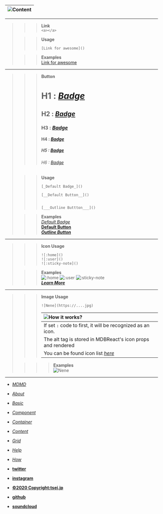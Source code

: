 ![Content]()|  
:-:|  

***

>>> __Link__  
>>> `<a></a>`  
>  
>>>__Usage__  
>>>```  
>>>[Link for awesome]()
>>>```  
>  
>>>__Examples__  
>>>[Link for awesome]()

***

>>>__Button__  
>>># H1 : [*Badge*](#1)
>>>## H2 : [*Badge*](#2)
>>>### H3 : [*Badge*](#3)
>>>#### H4 : [*Badge*](#4)
>>>##### H5 : [*Badge*](#5)
>>>###### H6 : [*Badge*](#6)
>  
>>>__Usage__
>>>```
>>>[_Default Badge_]()
>>>  
>>>[__Default Button__]()
>>>  
>>>  
>>>[___Outline Buttton___]()
>>>```
>
>>>__Examples__  
>>>[_Default Badge_]()  
>>>[__Default Button__]()  
>>>[___Outline Button___]()  

***  

>>> __Icon Usage__  
>>> ```
>>> ![:home]()
>>> ![:user]()
>>> ![:sticky-note]()
>>> ```
>
>>>__Examples__  
>>> ![:home]()
>>> ![:user]()
>>> ![:sticky-note]()  
>>> [___Learn More___](https://mdbootstrap.com/docs/react/content/icons-list/)

***  
>>> __Image Usage__  
>>>```
>>> ![Nene](https://....jpg)
>>>```
>>> ![How it works?]()|  
>>> :--|  
>>> If set `:` code to first, it will be recognized as an icon.|  
>>> The alt tag is stored in MDBReact's icon props and rendered|  
>>> You can be found  icon list [_here_](https://mdbootstrap.com/docs/react/content/icons-list/)|  
>
>>>> __Examples__  
>>>> ![Nene](https://res.cloudinary.com/dpimrj9cp/image/upload/v1586172431/IMG_4674.jpg)   


***

- [_MDMD_](/)
- [_About_](/about)
- [_Basic_](/basic)
- [_Component_](/component)
- [_Container_](/container)
- [_Content_](/content)
- [_Grid_](/grid)
- [_Help_](/help)
- [_How_](/how)


- [__twitter__](https://twitter.com/tseijp)
- [__instagram__](https://instagram.com/tseijp)
- [__©2020 Copyright:tsei.jp__](https://tsei.jp)
- [__github__](https://github.com/tseijp)
- [__soundcloud__](https://soundcloud.com/tsei)
